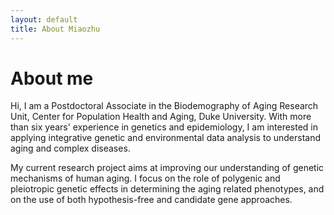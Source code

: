 ```yaml
---
layout: default
title: About Miaozhu
---
```


<div class="post">
	<h1 class="pageTitle">About me</h1>

  <p>Hi, I am a Postdoctoral Associate in the Biodemography of Aging Research Unit, Center for Population Health and Aging, Duke University. With more than six years' experience in genetics and epidemiology, I am interested in applying integrative genetic and environmental data analysis to understand aging and complex diseases.</p>

  <p>My current research project aims at improving our understanding of genetic mechanisms of human aging. I focus on the role of polygenic and pleiotropic genetic effects in determining the aging related phenotypes, and on the use of both hypothesis-free and candidate gene approaches.</p>

</div>
